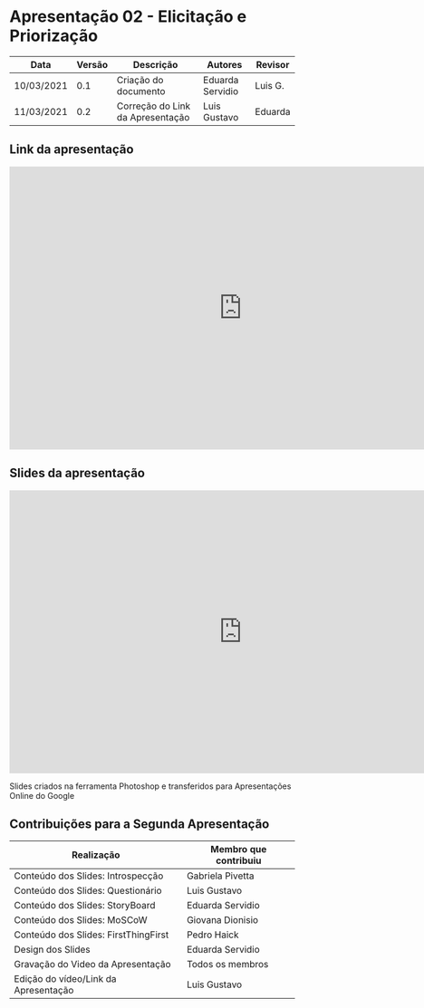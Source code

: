 # Apresentação 02 - Elicitação e Priorização

| Data       | Versão | Descrição                         | Autores                   | Revisor |
| ---------- | ------ | --------------------------------- | ------------------------- | ------- |
| 10/03/2021 | 0.1    | Criação do documento              | Eduarda Servidio          | Luis G. |
| 11/03/2021 | 0.2    | Correção do Link da Apresentação  | Luis Gustavo              | Eduarda |

## Link da apresentação

<iframe width="820" height="500" src="https://www.youtube.com/embed/5HOFDuKIti4" frameborder="0"
    allow="accelerometer; autoplay; clipboard-write; encrypted-media; gyroscope; picture-in-picture"
    allowfullscreen></iframe>

## Slides da apresentação

<iframe width="820" height="500" src="https://docs.google.com/presentation/d/1ZkYPh9xsNL46Hrups32T6Y7UrDGE6OGKjZ1c6KPVmXQ/edit?usp=sharing" frameborder="0"
    allow="accelerometer; autoplay; clipboard-write; encrypted-media; gyroscope; picture-in-picture"></iframe>

Slides criados na ferramenta Photoshop e transferidos para Apresentações Online do Google

## Contribuições para a Segunda Apresentação

| Realização                               | Membro que contribuiu           |
| ---------------------------------------- | ------------------------------- |
| Conteúdo dos Slides: Introspecção        | Gabriela Pivetta                |
| Conteúdo dos Slides: Questionário        | Luis Gustavo                    |
| Conteúdo dos Slides: StoryBoard          | Eduarda Servidio                |
| Conteúdo dos Slides: MoSCoW              | Giovana Dionisio                |
| Conteúdo dos Slides: FirstThingFirst     | Pedro Haick                     |
| Design dos Slides                        | Eduarda Servidio                |
| Gravação do Video da Apresentação        | Todos os membros                |
| Edição do vídeo/Link da Apresentação     | Luis Gustavo                    |
